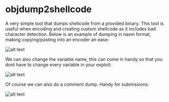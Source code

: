 # objdump2shellcode
A very simple tool that dumps shellcode from a provided binary. This tool is useful when encoding and creating custom shellcode as it includes bad character detection. Below is an example of dumping in nasm format, making copying/pasting into an encoder an ease:

![alt text](https://raw.githubusercontent.com/wetw0rk/objdump2shellcode/master/pictures/nasm_output.png)

We can also change the variable name, this can come in handy so that you dont have to change every variable in your exploit:

![alt text](https://raw.githubusercontent.com/wetw0rk/objdump2shellcode/master/pictures/panda.png)

Of course we can also do a comment dump. Handy for submissions:

![alt text](https://raw.githubusercontent.com/wetw0rk/objdump2shellcode/master/pictures/c_dump.png)

